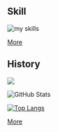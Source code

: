 ## Skill
<img alt="my skills" src="https://skillicons.dev/icons?theme=light&perline=8&i=git,github,html,css,vscode,ruby,rails,mysql,docker,aws,nginx" />

[More](https://www.notion.so/aki366/b4e30e56f0684dc7833c2e03f85ea529)


## History

![](https://github-profile-summary-cards.vercel.app/api/cards/profile-details?username=aki366&theme=vue)

![GitHub Stats](https://github-readme-stats.vercel.app/api?username=aki366&count_private=true)

[![Top Langs](https://github-readme-stats.vercel.app/api/top-langs/?username=aki366&layout=compact&langs_count=6)](https://github.com/anuraghazra/github-readme-stats)

[More](https://www.notion.so/aki366/12656b4774e94ffebdc556a9f00c27cd?v=a4dcbe065e654343808e159efe564b4a)

<!--
**aki366/aki366** is a ✨ _special_ ✨ repository because its `README.md` (this file) appears on your GitHub profile.

Here are some ideas to get you started:

- 🔭 I’m currently working on ...
- 🌱 I’m currently learning ...
- 👯 I’m looking to collaborate on ...
- 🤔 I’m looking for help with ...
- 💬 Ask me about ...
- 📫 How to reach me: ...
- 😄 Pronouns: ...
- ⚡ Fun fact: ...
-->
